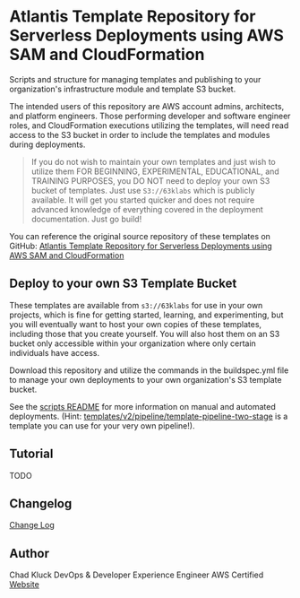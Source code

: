 # Atlantis Template Repository for Serverless Deployments using AWS SAM and CloudFormation

Scripts and structure for managing templates and publishing to your organization's infrastructure module and template S3 bucket.

The intended users of this repository are AWS account admins, architects, and platform engineers. Those performing developer and software engineer roles, and CloudFormation executions utilizing the templates, will need read access to the S3 bucket in order to include the templates and modules during deployments.

> If you do not wish to maintain your own templates and just wish to utilize them FOR BEGINNING, EXPERIMENTAL, EDUCATIONAL, and TRAINING PURPOSES, you DO NOT need to deploy your own S3 bucket of templates. Just use `S3://63klabs` which is publicly available. It will get you started quicker and does not require advanced knowledge of everything covered in the deployment documentation. Just go build!

You can reference the original source repository of these templates on GitHub: [Atlantis Template Repository for Serverless Deployments using AWS SAM and CloudFormation](https://github.com/63Klabs/atlantis-cfn-template-repo-for-serverless-deployments)

## Deploy to your own S3 Template Bucket

These templates are available from `s3://63klabs` for use in your own projects, which is fine for getting started, learning, and experimenting, but you will eventually want to host your own copies of these templates, including those that you create yourself. You will also host them on an S3 bucket only accessible within your organization where only certain individuals have access.

Download this repository and utilize the commands in the buildspec.yml file to manage your own deployments to your own organization's S3 template bucket.

See the [scripts README](./scripts/README.md) for more information on manual and automated deployments. (Hint: [templates/v2/pipeline/template-pipeline-two-stage](./templates/v2/pipeline/template-pipeline-two-stage.yml) is a template you can use for your very own pipeline!).

## Tutorial

TODO

## Changelog

[Change Log](./CHANGELOG.md)

## Author

Chad Kluck
DevOps & Developer Experience Engineer
AWS Certified
[Website](https://chadkluck.me)
